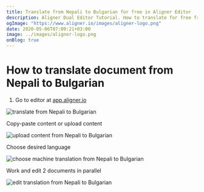 ```yaml
---
title: Translate from Nepali to Bulgarian for free in Aligner Editor
description: Aligner Dual Editor Tutorial. How to translate for free from Nepali to Bulgarian. Aligner is multilingual document management platform. 
ogImage: "https://www.aligner.io/images/aligner-logo.png"
date: 2020-05-06T07:09:21+03:00
image: ../images/aligner-logo.png
onBlog: true
---
```


# How to translate document from Nepali to Bulgarian

1. Go to editor at [app.aligner.io](https://app.aligner.io "Aligner App web page")

![translate from Nepali to Bulgarian](../aligner-blank-editor.png "translate from Nepali to Bulgarian")

Copy-paste content or upload content

![upload content from Nepali to Bulgarian](../aligner-uploaded-document.png "upload content from Nepali to Bulgarian")

Choose desired language

![choose machine translation from Nepali to Bulgarian](../aligner-language-dropdown.png "choose machine translation from Nepali to Bulgarian")

Work and edit 2 documents in parallel

![edit translation from Nepali to Bulgarian](../aligner-double-sitded-editor.png "edit translation from Nepali to Bulgarian")

